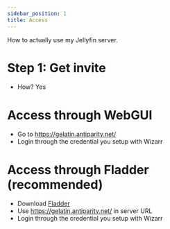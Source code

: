 ```yaml
---
sidebar_position: 1
title: Access
---
```

How to actually use my Jellyfin server.

# Step 1: Get invite
- How? Yes
# Access through WebGUI
- Go to https://gelatin.antiparity.net/
- Login through the credential you setup with Wizarr
# Access through Fladder (recommended)
- Download [Fladder](https://github.com/DonutWare/Fladder)
- Use https://gelatin.antiparity.net/ in server URL
- Login through the credential you setup with Wizarr
